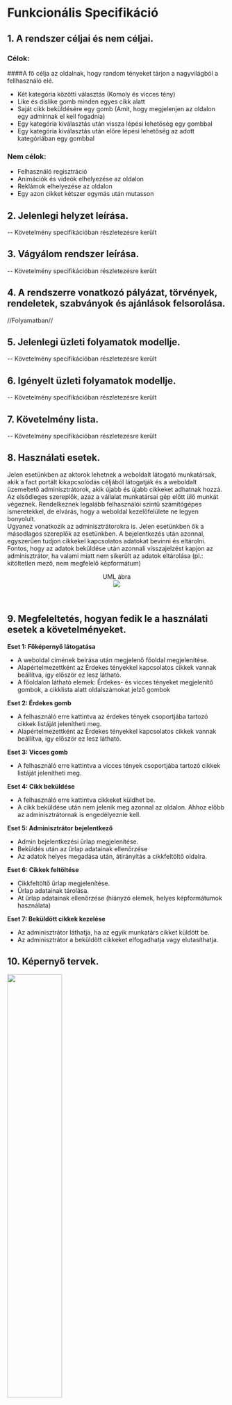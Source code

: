 # Funkcionális Specifikáció

## 1. A rendszer céljai és nem céljai. 
### Célok:
####A fő célja az oldalnak, hogy random tényeket tárjon a nagyvilágból a fellhasználó elé.
- Két kategória közötti választás (Komoly és vicces tény)
- Like és dislike gomb minden egyes cikk alatt
- Saját cikk beküldésére egy gomb (Amit, hogy megjelenjen az oldalon egy adminnak el kell fogadnia)
- Egy kategória kiválasztás után vissza lépési lehetőség egy gombbal
- Egy kategória kiválasztás után előre lépési lehetőség az adott kategóriában egy gombbal

### Nem célok:
- Felhasználó regisztráció
- Animációk és videók elhelyezése az oldalon
- Reklámok elhelyezése az oldalon
- Egy azon cikket kétszer egymás után mutasson

## 2. Jelenlegi helyzet leírása.
-- Követelmény specifikációban részletezésre került

## 3. Vágyálom rendszer leírása.
-- Követelmény specifikációban részletezésre került

## 4. A rendszerre vonatkozó pályázat, törvények, rendeletek, szabványok és ajánlások felsorolása.

//Folyamatban//

## 5. Jelenlegi üzleti folyamatok modellje.
-- Követelmény specifikációban részletezésre került

## 6. Igényelt üzleti folyamatok modellje.
-- Követelmény specifikációban részletezésre került

## 7. Követelmény lista.
-- Követelmény specifikációban részletezésre került

## 8. Használati esetek.
<p>Jelen esetünkben az aktorok lehetnek a weboldalt látogató munkatársak, akik a fact portált kikapcsolódás céljából látogatják és a weboldalt üzemeltető adminisztrátorok, akik újabb és újabb cikkeket adhatnak hozzá.<br>
Az elsődleges szereplők, azaz a vállalat munkatársai gép előtt ülő munkát végeznek. Rendelkeznek legalább felhasználói szintű számítógépes ismeretekkel, de elvárás, hogy a weboldal kezelőfelülete ne legyen bonyolult. <br>
Ugyanez vonatkozik az adminisztrátorokra is. Jelen esetünkben ők a másodlagos szereplők az esetünkben. A bejelentkezés után azonnal, egyszerűen tudjon cikkekel kapcsolatos adatokat bevinni és eltárolni. Fontos, hogy az adatok beküldése után azonnali visszajelzést kapjon az adminisztrátor, ha valami miatt nem sikerült az adatok eltárolása (pl.: kitöltetlen mező, nem megfelelő képformátum)</p>

<p align="center">
UML ábra</br>
    <img src="https://github.com/gilaattila95/SZFM_2020_10_Pointers/blob/master/images/fact_UML.png">
</p>
<br>

## 9. Megfeleltetés, hogyan fedik le a használati esetek a követelményeket.
<b>Eset 1: Főképernyő látogatása</b>
- A weboldal címének beírása után megjelenő főoldal megjelenítése.
- Alapértelmezettként az Érdekes tényekkel kapcsolatos cikkek vannak beállítva, így először ez lesz látható.
- A főoldalon látható elemek: Érdekes- és vicces tényeket megjelenítő gombok, a cikklista alatt oldalszámokat jelző gombok </br>

<b>Eset 2: Érdekes gomb</b>
- A felhasználó erre kattintva az érdekes tények csoportjába tartozó cikkek listáját jelenítheti meg.
- Alapértelmezettként az Érdekes tényekkel kapcsolatos cikkek vannak beállítva, így először ez lesz látható.</br>

<b>Eset 3: Vicces gomb</b>
- A felhasználó erre kattintva a vicces tények csoportjába tartozó cikkek listáját jelenítheti meg.</br>

<b>Eset 4: Cikk beküldése</b>
- A felhasználó erre kattintva cikkeket küldhet be.
- A cikk beküldése után nem jelenik meg azonnal az oldalon. Ahhoz előbb az adminisztrátornak is engedélyeznie kell.</br>

<b>Eset 5: Adminisztrátor bejelentkező</b>
- Admin bejelentkezési űrlap megjelenítése.
- Beküldés után az űrlap adatainak ellenőrzése
- Az adatok helyes megadása után, átirányítás a cikkfeltöltő oldalra.

<b>Eset 6: Cikkek feltöltése</b>
- Cikkfeltöltő űrlap megjelenítése. 
- Űrlap adatainak tárolása.
- At űrlap adatainak ellenőrzése (hiányzó elemek, helyes képformátumok használata)

<b>Eset 7: Beküldött cikkek kezelése</b>
- Az adminisztrátor láthatja, ha az egyik munkatárs cikket küldött be.
- Az adminisztrátor a beküldött cikkeket elfogadhatja vagy elutasíthatja.

## 10. Képernyő tervek.

<img src="https://github.com/gilaattila95/SZFM_2020_10_Pointers/blob/master/images/Kepernyoterv%201.png" width="50%" height="50%">
<img src="https://github.com/gilaattila95/SZFM_2020_10_Pointers/blob/master/images/Kepernyoterv%202.png" width="50%" height="50%">
<img src="https://github.com/gilaattila95/SZFM_2020_10_Pointers/blob/master/images/Kepernyoterv%203.png" width="50%" height="50%">
<img src="https://github.com/gilaattila95/SZFM_2020_10_Pointers/blob/master/images/Kepernyoterv%204.png" width="50%" height="50%">
<img src="https://github.com/gilaattila95/SZFM_2020_10_Pointers/blob/master/images/Kepernyoterv%205.png" width="50%" height="50%">
<img src="https://github.com/gilaattila95/SZFM_2020_10_Pointers/blob/master/images/Kepernyoterv%206.png" width="50%" height="50%">

## 11. Forgatókönyvek.

-    11.1.	Kapcsolatfelvétel.
-    11.2.	Első meeting a céggel.
-    11.3.	Első csapat meeting.
-    11.4. 	Második meeting a céggel.
-    11.5.	Követelmény specifikációtanulmányozása.<br>	
&nbsp;&nbsp;    11.5.1.		Jelenlegi helyzet.<br>	
&nbsp;&nbsp;    11.5.2.		Vágyálom rendszer.<br>	
&nbsp;&nbsp;    11.5.3.		Igényelt üzleti folyamatok.<br>	
&nbsp;&nbsp;    11.5.4.		A rendszerre vonatkozó szabályok.<br>	
&nbsp;&nbsp;    11.5.5.		Követelménylista
-    11.6.	Funkcionális specifikáció készítése.<br>	
&nbsp;&nbsp;     11.6.1		A rendszer céljai és nem céljai.<br>		
&nbsp;&nbsp;     11.6.2.		Jelenlegi helyzet leírása.<br>	
&nbsp;&nbsp;     11.6.3.		Vágyálom rendszer leírása.<br>	
&nbsp;&nbsp;     11.6.4.		A rendszerre vonatkozó pályázat, törvények, rendeletek, szabványok és ajánlások felsorolása.<br>	
&nbsp;&nbsp;     11.6.5. 		Jelenlegi üzleti folyamatok modellje.<br>	
&nbsp;&nbsp;     11.6.6.		Igényelt üzleti folyamatok modellje.<br>	
&nbsp;&nbsp;     11.6.7.		Követelmény lista.<br>	
&nbsp;&nbsp;     11.6.8.		Használati esetek.<br>	
&nbsp;&nbsp;     11.6.9.		Megfeleltetés, hogyan fedik le a használati esetek a követelményeket.<br>	
&nbsp;&nbsp;     11.6.10.		Képernyő tervek.<br>	
&nbsp;&nbsp;     11.6.11.		Forgatókönyvek.<br>	
&nbsp;&nbsp;     11.6.12.		Funkció – követelmény megfeleltetés.<br>	
&nbsp;&nbsp;     11.6.13.		Fogalomszótár.
-    11.7.	Hamradik meeting a céggel.
-    11.8.	Második csapat meeting.
-    11.9.	Weboldal elkészítése.<br>	
&nbsp;&nbsp;     11.9.1.		Weboldal alapjának kódolása.<br>	
&nbsp;&nbsp;     11.9.2.		Weboldal script-elése.<br>	
&nbsp;&nbsp;     11.9.3.		Cikkek,Képek hozzáadása.<br>	
&nbsp;&nbsp;     11.9.4.		Weboldal tesztelése.Hiba esetén 11.8.5.-es pont.Amennyibel nincs hiba, akkor a 11.9.-es pont.<br>	
&nbsp;&nbsp;     11.9.5.		Weboldal hibájának/hibáinak kijavítása. Vissza a 11.8.4.-as pontra.
-    11.10.	Weboldal átadása.
-    11.11.	Weboldal karbantartása.

## 12. Funkció – követelmény megfeleltetés.
A követelményspecifikációban követelményként megadott reszponzív design feltétele teljesülni fog, ugyanis a front-end Bootsrtrap
keretrendszerrel kerül majd megvalósításra.

A letisztult, egyszerű felület evidens, manapság a modern weblapoknál ez alapelvárás.
Ezzel teljes mértékben tisztában is vagyunk, természetesen törekedni fogunk ezen követelmény
kielégítésére. A képernyő terveken látható is az erre irányuló törekvés.

A cikkek MySQL-ben történő tárolása lehetőséget ad majd azok könnyű manipulálására, kezelésére. Ebből következik, hogy az adatbázisba történő új cikkek hozzáadása a mai napig egyik legnépszerűbb adatbázis-kezelővel, a MySQL-lel könnyen kivitelezhető lesz majd.

Az adminisztrátor számára elérhető funkciók rejtve maradnak majd az admin funkciókkal nem rendelkező felhasználók
számára.

A weblapunk a követelményspecifikációkban meghatározott technológiákkal megvalósítva a böngészőfüggetlenségi követelménynek is maradéktalanul eleget tesz majd, ugyanúgy fog megjelenni az összes asztali böngészőben egyaránt.

## 13. Fogalomszótár.

[Reszponzív design](https://en.wikipedia.org/wiki/Responsive_web_design)

[Boostrap](https://en.wikipedia.org/wiki/Bootstrap_(front-end_framework))

[MySQL](https://en.wikipedia.org/wiki/MySQL)
